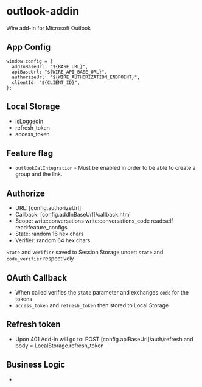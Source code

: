 # outlook-addin

Wire add-in for Microsoft Outlook

## App Config
```
window.config = {
  addInBaseUrl: "${BASE_URL}",
  apiBaseUrl: "${WIRE_API_BASE_URL}",
  authorizeUrl: "${WIRE_AUTHORIZATION_ENDPOINT}",
  clientId: "${CLIENT_ID}",
};
```

## Local Storage
- isLoggedIn
- refresh_token
- access_token

## Feature flag
 - `outlookCalIntegration` - Must be enabled in order to be able to create a group and the link.

## Authorize
- URL: [config.authorizeUrl]
- Callback: [config.addInBaseUrl]/callback.html
- Scope: write:conversations write:conversations_code read:self read:feature_configs
- State: random 16 hex chars
- Verifier: random 64 hex chars

`State` and `Verifier` saved to Session Storage under: `state` and `code_verifier` respectively

## OAuth Callback
- When called verifies the `state` parameter and exchanges `code` for the tokens
- `access_token` and `refresh_token` then stored to Local Storage

## Refresh token
- Upon 401 Add-in will go to: POST [config.apiBaseUrl]/auth/refresh and body = LocalStorage.refresh_token

## Business Logic
- 
